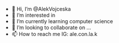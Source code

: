 - 👋 Hi, I’m @AlekVojceska
- 👀 I’m interested in 
- 🌱 I’m currently learning computer science
- 💞️ I’m looking to collaborate on ...
- 📫 How to reach me IG: ale.con.la.k

<!---
AlekVojceska/AlekVojceska is a ✨ special ✨ repository because its `README.md` (this file) appears on your GitHub profile.
You can click the Preview link to take a look at your changes.
--->
